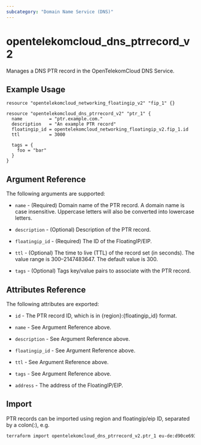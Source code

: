 ```yaml
---
subcategory: "Domain Name Service (DNS)"
---
```


# opentelekomcloud_dns_ptrrecord_v2

Manages a DNS PTR record in the OpenTelekomCloud DNS Service.

## Example Usage

```hcl
resource "opentelekomcloud_networking_floatingip_v2" "fip_1" {}

resource "opentelekomcloud_dns_ptrrecord_v2" "ptr_1" {
  name          = "ptr.example.com."
  description   = "An example PTR record"
  floatingip_id = opentelekomcloud_networking_floatingip_v2.fip_1.id
  ttl           = 3000

  tags = {
    foo = "bar"
  }
}
```

## Argument Reference

The following arguments are supported:

* `name` - (Required) Domain name of the PTR record. A domain name is case insensitive.
  Uppercase letters will also be converted into lowercase letters.

* `description` - (Optional) Description of the PTR record.

* `floatingip_id` - (Required) The ID of the FloatingIP/EIP.

* `ttl` - (Optional) The time to live (TTL) of the record set (in seconds). The value
  range is 300–2147483647. The default value is 300.

* `tags` - (Optional) Tags key/value pairs to associate with the PTR record.

## Attributes Reference

The following attributes are exported:

* `id` -  The PTR record ID, which is in {region}:{floatingip_id} format.

* `name` - See Argument Reference above.

* `description` - See Argument Reference above.

* `floatingip_id` - See Argument Reference above.

* `ttl` - See Argument Reference above.

* `tags` - See Argument Reference above.

* `address` - The address of the FloatingIP/EIP.

## Import

PTR records can be imported using region and floatingip/eip ID, separated by a colon(:), e.g.

```sh
terraform import opentelekomcloud_dns_ptrrecord_v2.ptr_1 eu-de:d90ce693-5ccf-4136-a0ed-152ce412b6b9
```
